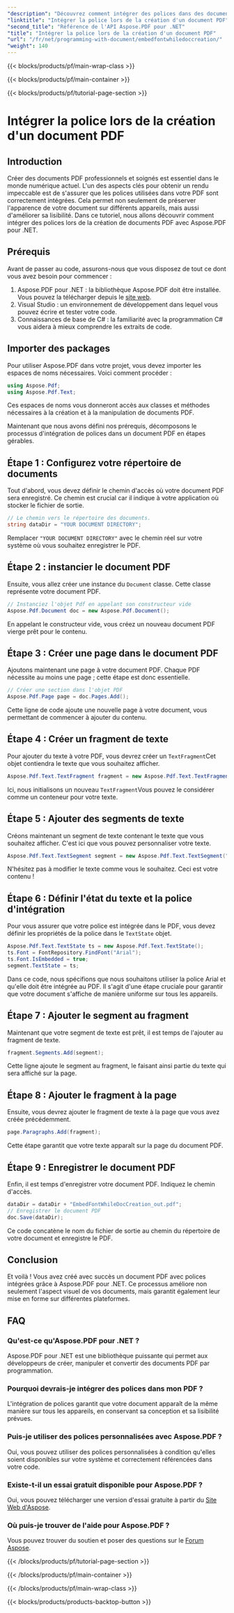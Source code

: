 ```yaml
---
"description": "Découvrez comment intégrer des polices dans des documents PDF avec Aspose.PDF pour .NET grâce à ce guide étape par étape. Améliorez l'apparence de vos PDF."
"linktitle": "Intégrer la police lors de la création d'un document PDF"
"second_title": "Référence de l'API Aspose.PDF pour .NET"
"title": "Intégrer la police lors de la création d'un document PDF"
"url": "/fr/net/programming-with-document/embedfontwhiledoccreation/"
"weight": 140
---
```


{{< blocks/products/pf/main-wrap-class >}}

{{< blocks/products/pf/main-container >}}

{{< blocks/products/pf/tutorial-page-section >}}

# Intégrer la police lors de la création d'un document PDF

## Introduction

Créer des documents PDF professionnels et soignés est essentiel dans le monde numérique actuel. L'un des aspects clés pour obtenir un rendu impeccable est de s'assurer que les polices utilisées dans votre PDF sont correctement intégrées. Cela permet non seulement de préserver l'apparence de votre document sur différents appareils, mais aussi d'améliorer sa lisibilité. Dans ce tutoriel, nous allons découvrir comment intégrer des polices lors de la création de documents PDF avec Aspose.PDF pour .NET. 

## Prérequis

Avant de passer au code, assurons-nous que vous disposez de tout ce dont vous avez besoin pour commencer :

1. Aspose.PDF pour .NET : la bibliothèque Aspose.PDF doit être installée. Vous pouvez la télécharger depuis le [site web](https://releases.aspose.com/pdf/net/).
2. Visual Studio : un environnement de développement dans lequel vous pouvez écrire et tester votre code.
3. Connaissances de base de C# : la familiarité avec la programmation C# vous aidera à mieux comprendre les extraits de code.

## Importer des packages

Pour utiliser Aspose.PDF dans votre projet, vous devez importer les espaces de noms nécessaires. Voici comment procéder :

```csharp
using Aspose.Pdf;
using Aspose.Pdf.Text;
```

Ces espaces de noms vous donneront accès aux classes et méthodes nécessaires à la création et à la manipulation de documents PDF.

Maintenant que nous avons défini nos prérequis, décomposons le processus d'intégration de polices dans un document PDF en étapes gérables.

## Étape 1 : Configurez votre répertoire de documents

Tout d'abord, vous devez définir le chemin d'accès où votre document PDF sera enregistré. Ce chemin est crucial car il indique à votre application où stocker le fichier de sortie.

```csharp
// Le chemin vers le répertoire des documents.
string dataDir = "YOUR DOCUMENT DIRECTORY";
```

Remplacer `"YOUR DOCUMENT DIRECTORY"` avec le chemin réel sur votre système où vous souhaitez enregistrer le PDF.

## Étape 2 : instancier le document PDF

Ensuite, vous allez créer une instance du `Document` classe. Cette classe représente votre document PDF.

```csharp
// Instanciez l'objet Pdf en appelant son constructeur vide
Aspose.Pdf.Document doc = new Aspose.Pdf.Document();
```

En appelant le constructeur vide, vous créez un nouveau document PDF vierge prêt pour le contenu.

## Étape 3 : Créer une page dans le document PDF

Ajoutons maintenant une page à votre document PDF. Chaque PDF nécessite au moins une page ; cette étape est donc essentielle.

```csharp
// Créer une section dans l'objet PDF
Aspose.Pdf.Page page = doc.Pages.Add();
```

Cette ligne de code ajoute une nouvelle page à votre document, vous permettant de commencer à ajouter du contenu.

## Étape 4 : Créer un fragment de texte

Pour ajouter du texte à votre PDF, vous devrez créer un `TextFragment`Cet objet contiendra le texte que vous souhaitez afficher.

```csharp
Aspose.Pdf.Text.TextFragment fragment = new Aspose.Pdf.Text.TextFragment("");
```

Ici, nous initialisons un nouveau `TextFragment`Vous pouvez le considérer comme un conteneur pour votre texte.

## Étape 5 : Ajouter des segments de texte

Créons maintenant un segment de texte contenant le texte que vous souhaitez afficher. C'est ici que vous pouvez personnaliser votre texte.

```csharp
Aspose.Pdf.Text.TextSegment segment = new Aspose.Pdf.Text.TextSegment("This is a sample text using Custom font.");
```

N'hésitez pas à modifier le texte comme vous le souhaitez. Ceci est votre contenu !

## Étape 6 : Définir l'état du texte et la police d'intégration

Pour vous assurer que votre police est intégrée dans le PDF, vous devez définir les propriétés de la police dans le `TextState` objet.

```csharp
Aspose.Pdf.Text.TextState ts = new Aspose.Pdf.Text.TextState();
ts.Font = FontRepository.FindFont("Arial");
ts.Font.IsEmbedded = true;
segment.TextState = ts;
```

Dans ce code, nous spécifions que nous souhaitons utiliser la police Arial et qu'elle doit être intégrée au PDF. Il s'agit d'une étape cruciale pour garantir que votre document s'affiche de manière uniforme sur tous les appareils.

## Étape 7 : Ajouter le segment au fragment

Maintenant que votre segment de texte est prêt, il est temps de l'ajouter au fragment de texte.

```csharp
fragment.Segments.Add(segment);
```

Cette ligne ajoute le segment au fragment, le faisant ainsi partie du texte qui sera affiché sur la page.

## Étape 8 : Ajouter le fragment à la page

Ensuite, vous devrez ajouter le fragment de texte à la page que vous avez créée précédemment.

```csharp
page.Paragraphs.Add(fragment);
```

Cette étape garantit que votre texte apparaît sur la page du document PDF.

## Étape 9 : Enregistrer le document PDF

Enfin, il est temps d'enregistrer votre document PDF. Indiquez le chemin d'accès.

```csharp
dataDir = dataDir + "EmbedFontWhileDocCreation_out.pdf";
// Enregistrer le document PDF
doc.Save(dataDir);
```

Ce code concatène le nom du fichier de sortie au chemin du répertoire de votre document et enregistre le PDF. 

## Conclusion

Et voilà ! Vous avez créé avec succès un document PDF avec polices intégrées grâce à Aspose.PDF pour .NET. Ce processus améliore non seulement l'aspect visuel de vos documents, mais garantit également leur mise en forme sur différentes plateformes. 

## FAQ

### Qu'est-ce qu'Aspose.PDF pour .NET ?
Aspose.PDF pour .NET est une bibliothèque puissante qui permet aux développeurs de créer, manipuler et convertir des documents PDF par programmation.

### Pourquoi devrais-je intégrer des polices dans mon PDF ?
L'intégration de polices garantit que votre document apparaît de la même manière sur tous les appareils, en conservant sa conception et sa lisibilité prévues.

### Puis-je utiliser des polices personnalisées avec Aspose.PDF ?
Oui, vous pouvez utiliser des polices personnalisées à condition qu'elles soient disponibles sur votre système et correctement référencées dans votre code.

### Existe-t-il un essai gratuit disponible pour Aspose.PDF ?
Oui, vous pouvez télécharger une version d'essai gratuite à partir du [Site Web d'Aspose](https://releases.aspose.com/).

### Où puis-je trouver de l'aide pour Aspose.PDF ?
Vous pouvez trouver du soutien et poser des questions sur le [Forum Aspose](https://forum.aspose.com/c/pdf/10).

{{< /blocks/products/pf/tutorial-page-section >}}

{{< /blocks/products/pf/main-container >}}

{{< /blocks/products/pf/main-wrap-class >}}

{{< blocks/products/products-backtop-button >}}
